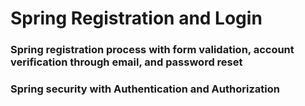 # Spring Registration and Login
### Spring registration process with form validation, account verification through email, and password reset
### Spring security with Authentication and Authorization  